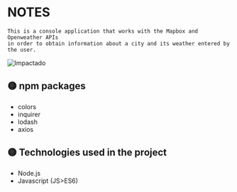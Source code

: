 # NOTES
```
This is a console application that works with the Mapbox and Openweather APIs 
in order to obtain information about a city and its weather entered by the user.
```

![Impactado](https://media1.tenor.com/images/bf6cf8f00ebe86f17871b45bc4e7b4fe/tenor.gif?itemid=5025844)

## 🟡 npm packages
- colors
- inquirer 
- lodash
- axios

## 🟡 Technologies used in the project

- Node.js
- Javascript (JS>ES6)
